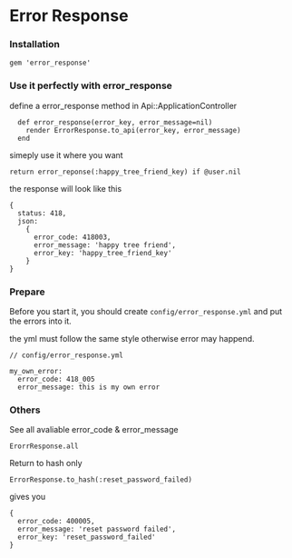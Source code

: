 # Error Response

### Installation

```
gem 'error_response'
```

### Use it perfectly with error_response

define a error_response method in Api::ApplicationController

```
  def error_response(error_key, error_message=nil)
    render ErrorResponse.to_api(error_key, error_message)
  end
```

simeply use it where you want

```
return error_reponse(:happy_tree_friend_key) if @user.nil
```

the response will look like this

```
{
  status: 418,
  json:
    {
      error_code: 418003,
      error_message: 'happy tree friend',
      error_key: 'happy_tree_friend_key'
    }
}
```

### Prepare

Before you start it, you should create `config/error_response.yml` and put the errors into it.

the yml must follow the same style otherwise error may happend.

```
// config/error_response.yml

my_own_error:
  error_code: 418_005
  error_message: this is my own error

```

### Others

See all avaliable error_code & error_message

`ErorrResponse.all`

Return to hash only

`ErrorResponse.to_hash(:reset_password_failed)`

gives you

```
{
  error_code: 400005,
  error_message: 'reset password failed',
  error_key: 'reset_password_failed'
}
```
